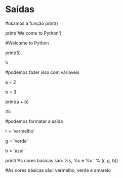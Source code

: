 # Saídas

#usamos a função print()

print('Welcome to Python')

#Welcome to Python



print(5)

5



#podemos fazer isso com váriaveis

a = 2

b = 3

print(a + b)

#5



#podemos formatar a saída

r = 'vermelho'

g = 'verde'

b = 'azul'

print('As cores básicas são: %s, %s e %s ' % (r, g, b))

#As cores básicas são: vermelho, verde e amarelo